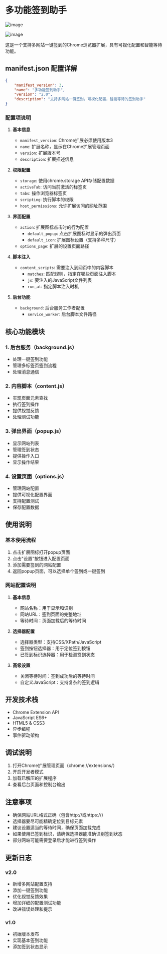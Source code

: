 # 多功能签到助手

![image](https://github.com/user-attachments/assets/9e976106-b9a6-4380-b39a-640221f5a453)

![image](https://github.com/user-attachments/assets/9e976106-b9a6-4380-b39a-640221f5a453)

这是一个支持多网站一键签到的Chrome浏览器扩展，具有可视化配置和智能等待功能。

## manifest.json 配置详解

```json
{
    "manifest_version": 3,
    "name": "多功能签到助手",
    "version": "2.0",
    "description": "支持多网站一键签到，可视化配置，智能等待的签到助手"
}
```

### 配置项说明

1. **基本信息**
   - `manifest_version`: Chrome扩展必须使用版本3
   - `name`: 扩展名称，显示在Chrome扩展管理页面
   - `version`: 扩展版本号
   - `description`: 扩展描述信息

2. **权限配置**
   - `storage`: 使用chrome.storage API存储配置数据
   - `activeTab`: 访问当前激活的标签页
   - `tabs`: 操作浏览器标签页
   - `scripting`: 执行脚本的权限
   - `host_permissions`: 允许扩展访问的网址范围

3. **界面配置**
   - `action`: 扩展图标点击时的行为配置
     - `default_popup`: 点击扩展图标时显示的弹出页面
     - `default_icon`: 扩展图标设置（支持多种尺寸）
   - `options_page`: 扩展的设置页面路径

4. **脚本注入**
   - `content_scripts`: 需要注入到网页中的内容脚本
     - `matches`: 匹配规则，指定在哪些页面注入脚本
     - `js`: 要注入的JavaScript文件列表
     - `run_at`: 指定脚本注入时机

5. **后台功能**
   - `background`: 后台服务工作者配置
     - `service_worker`: 后台脚本文件路径

## 核心功能模块

### 1. 后台服务（background.js）
- 处理一键签到功能
- 管理多标签页签到流程
- 处理消息通信

### 2. 内容脚本（content.js）
- 实现页面元素查找
- 执行签到操作
- 提供视觉反馈
- 处理测试功能

### 3. 弹出界面（popup.js）
- 显示网站列表
- 管理签到状态
- 提供操作入口
- 显示操作结果

### 4. 设置页面（options.js）
- 管理网站配置
- 提供可视化配置界面
- 支持配置测试
- 保存配置数据

## 使用说明

### 基本使用流程
1. 点击扩展图标打开popup页面
2. 点击"设置"按钮进入配置页面
3. 添加需要签到的网站配置
4. 返回popup页面，可以选择单个签到或一键签到

### 网站配置说明
1. **基本信息**
   - 网站名称：用于显示和识别
   - 网站URL：签到页面的完整地址
   - 等待时间：页面加载后的等待时间

2. **选择器配置**
   - 选择器类型：支持CSS/XPath/JavaScript
   - 签到按钮选择器：用于定位签到按钮
   - 已签到标识选择器：用于检测签到状态

3. **高级设置**
   - 关闭等待时间：签到成功后的等待时间
   - 自定义JavaScript：支持复杂的签到逻辑

## 开发技术栈
- Chrome Extension API
- JavaScript ES6+
- HTML5 & CSS3
- 异步编程
- 事件驱动架构

## 调试说明
1. 打开Chrome扩展管理页面（chrome://extensions/）
2. 开启开发者模式
3. 加载已解压的扩展程序
4. 查看后台页面和控制台输出

## 注意事项

- 确保网站URL格式正确（包含http://或https://）
- 选择器要尽可能精确定位到目标元素
- 建议设置适当的等待时间，确保页面加载完成
- 如果使用已签到标识，请确保选择器能准确识别签到状态
- 部分网站可能需要登录后才能进行签到操作

## 更新日志

### v2.0
- 新增多网站配置支持
- 添加一键签到功能
- 优化视觉反馈效果
- 增加详细的配置测试功能
- 改进错误处理和提示

### v1.0
- 初始版本发布
- 实现基本签到功能
- 添加签到状态显示 